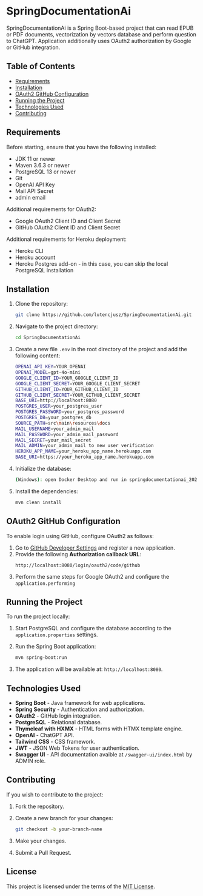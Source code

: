 
# SpringDocumentationAi

SpringDocumentationAi is a Spring Boot-based project that can read EPUB or PDF documents, vectorization by vectors database and perform question to ChatGPT. Application additionally uses OAuth2 authorization by Google or GitHub integration. 

## Table of Contents

- [Requirements](#requirements)
- [Installation](#installation)
- [OAuth2 GitHub Configuration](#oauth2-github-configuration)
- [Running the Project](#running-the-project)
- [Technologies Used](#technologies-used)
- [Contributing](#contributing)

## Requirements

Before starting, ensure that you have the following installed:

- JDK 11 or newer
- Maven 3.6.3 or newer
- PostgreSQL 13 or newer
- Git
- OpenAI API Key
- Mail API Secret
- admin email

Additional requirements for OAuth2:
- Google OAuth2 Client ID and Client Secret
- GitHub OAuth2 Client ID and Client Secret

Additional requirements for Heroku deployment:
- Heroku CLI
- Heroku account
- Heroku Postgres add-on - in this case, you can skip the local PostgreSQL installation

## Installation

1. Clone the repository:

   ```bash
   git clone https://github.com/lutencjusz/SpringDocumentationAi.git
   ```

2. Navigate to the project directory:

   ```bash
   cd SpringDocumentationAi
   ```

3. Create a new file `.env` in the root directory of the project and add the following content:

   ```bash
   OPENAI_API_KEY=YOUR_OPENAI
   OPENAI_MODEL=gpt-4o-mini
   GOOGLE_CLIENT_ID=YOUR_GOOGLE_CLIENT_ID
   GOOGLE_CLIENT_SECRET=YOUR_GOOGLE_CLIENT_SECRET
   GITHUB_CLIENT_ID=YOUR_GITHUB_CLIENT_ID
   GITHUB_CLIENT_SECRET=YOUR_GITHUB_CLIENT_SECRET
   BASE_URI=http://localhost:8080
   POSTGRES_USER=your_postgres_user
   POSTGRES_PASSWORD=your_postgres_password
   POSTGRES_DB=your_postgres_db
   SOURCE_PATH=src\main\resources\docs
   MAIL_USERNAME=your_admin_mail
   MAIL_PASSWORD=your_admin_mail_password
   MAIL_SECRET=your_mail_secret
   MAIL_ADMIN=your_admin_mail to new user verification
   HEROKU_APP_NAME=your_heroku_app_name.herokuapp.com
   BASE_URI=https://your_heroku_app_name.herokuapp.com
   
   ```
4. Initialize the database:

   ```bash
   (Windows): open Docker Desktop and run in springdocumentationai_2024 container pgvector-1
   ```
5. Install the dependencies:

   ```bash
   mvn clean install
   ```

## OAuth2 GitHub Configuration

To enable login using GitHub, configure OAuth2 as follows:

1. Go to [GitHub Developer Settings](https://github.com/settings/developers) and register a new application.
2. Provide the following **Authorization callback URL**:
   ```
   http://localhost:8080/login/oauth2/code/github
   ```
3. Perform the same steps for Google OAuth2 and configure the `application.performing` 


## Running the Project

To run the project locally:

1. Start PostgreSQL and configure the database according to the `application.properties` settings.
2. Run the Spring Boot application:

   ```bash
   mvn spring-boot:run
   ```

3. The application will be available at: `http://localhost:8080`.

## Technologies Used

- **Spring Boot** - Java framework for web applications.
- **Spring Security** - Authentication and authorization.
- **OAuth2** - GitHub login integration.
- **PostgreSQL** - Relational database.
- **Thymeleaf with HXMX** - HTML forms with HTMX template engine.
- **OpenAI** - ChatGPT API.
- **Tailwind CSS** - CSS framework.
- **JWT** - JSON Web Tokens for user authentication.
- **Swagger UI** - API documentation avaible at `/swagger-ui/index.html` by ADMIN role.

## Contributing

If you wish to contribute to the project:

1. Fork the repository.
2. Create a new branch for your changes:

   ```bash
   git checkout -b your-branch-name
   ```

3. Make your changes.
4. Submit a Pull Request.

## License

This project is licensed under the terms of the [MIT License](LICENSE).
